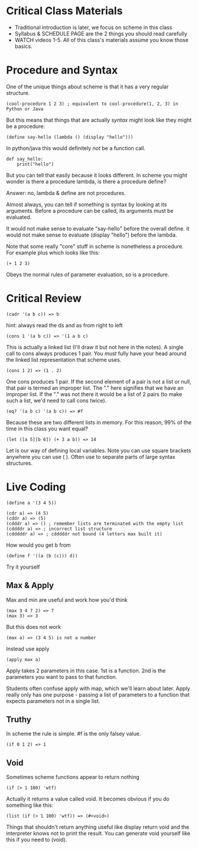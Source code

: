 
# Critical Class Materials

* Traditional introduction is later, we focus on scheme in this class
* Syllabus & SCHEDULE PAGE are the 2 things you should read carefully
* WATCH videos 1-5.  All of this class's materials assume you know
  those basics.


# Procedure and Syntax

One of the unique things about scheme is that it has a very regular
structure.

    (cool-procedure 1 2 3) ; equivalent to cool-procedure(1, 2, 3) in Python or Java
    
But this means that things that are actually *syntax* might look like
they might be a procedure:

    (define say-hello (lambda () (display "hello")))
    
In python/java this would definitely *not* be a function call.

    def say_hello:
        print("hello")

But you can tell that easily because it looks different.  In scheme
you might wonder is there a procedure lambda, is there a procedure
define?

Answer: no, lambda & define are not procedures.

Almost always, you can tell if something is syntax by looking at its
arguments.  Before a procedure can be called, its arguments must be
evaluated.

It would not make sense to evaluate "say-hello" before the overall
define.  it would not make sense to evaluate (display "hello") before
the lambda.

Note that some really "core" stuff in scheme is nonetheless a
procedure.  For example plus which looks like this:

    (+ 1 2 3)
    
Obeys the normal rules of parameter evaluation, so is a procedure.

# Critical Review

    (cadr '(a b c)) => b
    
hint: always read the ds and as from right to left

    (cons 1 '(a b c)) => '(1 a b c)
    
This is actually a linked list (I'll draw it but not here in the
notes).  A single call to cons always produces 1 pair.  You *must*
fully have your head around the linked list representation that scheme
uses.

    (cons 1 2) => (1 . 2)
    
One cons produces 1 pair.  If the second element of a pair is not a
list or null, that pair is termed an improper list.  The "." here
signifies that we have an improper list.  If the "." was not there it
would be a list of 2 pairs (to make such a list, we'd need to call
cons twice).

    (eq? '(a b c) '(a b c)) => #f
    
Because these are two different lists in memory.  For this reason, 99%
of the time in this class you want equal?

    (let ([a 5][b 6]) (+ 3 a b)) => 14
    
Let is our way of defining local variables.  Note you can use square
brackets anywhere you can use ( ).  Often use to separate parts of
large syntax structures.

# Live Coding

    (define a '(3 4 5))

    (cdr a) => (4 5)
    (cddr a) => (5)
    (cdddr a) => () ; remember lists are terminated with the empty list
    (cddddr a) => ; incorrect list structure
    (cdddddr a) => ; cdddddr not bound (4 letters max built it)

How would you get b from

    (define f '((a (b (c))) d))
    
Try it yourself

## Max & Apply

Max and min are useful and work how you'd think

    (max 3 4 7 2) => 7
    (max 3) => 3
    
But this does not work

    (max a) => (3 4 5) is not a number
    
Instead use apply

    (apply max a)
    
Apply takes 2 parameters in this case.  1st is a function.  2nd is the
parameters you want to pass to that function.

Students often confuse apply with map, which we'll learn about later.
Apply really only has one purpose - passing a list of parameters to a
function that expects parameters not in a single list.

## Truthy

In scheme the rule is simple.  #f is the only falsey value.

    (if 0 1 2) => 1
    

## Void

Sometimes scheme functions appear to return nothing

    (if (> 1 100) 'wtf)
    
Actually it returns a value called void.  It becomes obvious if you do something like this:

    (list (if (> 1 100) 'wtf)) => (#<void>)
    
Things that shouldn't return anything useful like display return void
and the interpreter knows not to print the result.  You can generate
void yourself like this if you need to (void).

